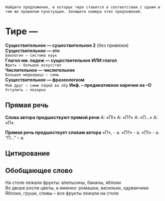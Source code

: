 ```
Найдите предложения, в которых тире ставится в соответствии с одним и тем же правилом пунктуации. Запишите номера этих предложений.
```

# Тире —
**Существительное — сушествительное 2** (без привязки)
<br>
**Существительное — это**
<br>
`Биология – система наук`
<br>
**Глагол им. падеж — существительное ИЛИ глагол**
<br>
`Ждать – большое искусство`
<br>
**Числительное — числительное**
<br>
`Большая медведица – семь`
<br>
**Существительное — фразеологизм**
<br>
`Мой друг – семи пядей во лбу`
**Инф. – предикативное наречие на –О**
`Уступить – позорно`

## Прямая речь
**Слова автора предшествуют прямой речи**
А: «П!» А: «П?» А: «П...» А: «П». 

**Прямая речь предшествует словам автора**
«П», - а. «П?» - а. «П!» - а. “П...” – а. 

## Цитирование

## Обобщающее слово
На столе лежали фрукты: апельсины, бананы, яблоки
<br>
Во дворе росли цветы, а именно: ромашки, васильки, одуванчики
<br>
Яблоки, груши, сливы – все фрукты лежали на столе
